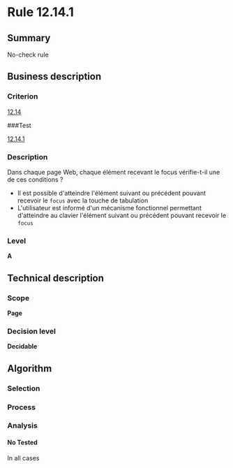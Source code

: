 # Rule 12.14.1

## Summary

No-check rule

## Business description

### Criterion

[12.14](http://references.modernisation.gouv.fr/sites/default/files/RGAA3_RC2-1/referentiel_technique.htm#crit-12-14)

###Test

[12.14.1](http://references.modernisation.gouv.fr/sites/default/files/RGAA3_RC2-1/referentiel_technique.htm#test-12-14-1)

### Description

Dans chaque page Web, chaque &eacute;l&eacute;ment recevant le focus v&eacute;rifie-t-il une de ces conditions ? 
 
 *  Il est possible d'atteindre l'&eacute;l&eacute;ment suivant ou pr&eacute;c&eacute;dent pouvant recevoir le `focus` avec la touche de tabulation 
 *  L'utilisateur est inform&eacute; d'un m&eacute;canisme fonctionnel permettant d'atteindre au clavier l'&eacute;l&eacute;ment suivant ou pr&eacute;c&eacute;dent pouvant recevoir le `focus` 


### Level

**A**

## Technical description

### Scope

**Page**

### Decision level

**Decidable**

## Algorithm

### Selection

### Process

### Analysis

#### No Tested 

In all cases







